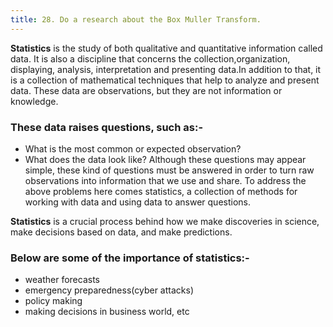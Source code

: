 ```yaml
---
title: 28. Do a research about the Box Muller Transform.
---
```

**Statistics** is the study of both qualitative and quantitative information called data. It is also a discipline that concerns the collection,organization, displaying, analysis, interpretation and presenting data.In addition to that, it is a collection of mathematical techniques that help to analyze and present data. These data are observations, but they are not information or knowledge. 
### These data raises questions, such as:- 
- What is the most common or expected observation?
- What does the data look like? Although these questions may appear simple, these kind of questions must be answered in order to turn raw observations into information that we use and share. 
To address the above problems here comes statistics, a collection of methods for working with data and using data to answer questions.

**Statistics** is a crucial process behind how we make discoveries in science, make decisions based on data, and make predictions. 
### Below are some of the importance of statistics:-
-  weather forecasts
-  emergency preparedness(cyber attacks)
-  policy making
-  making decisions in business world, etc 

